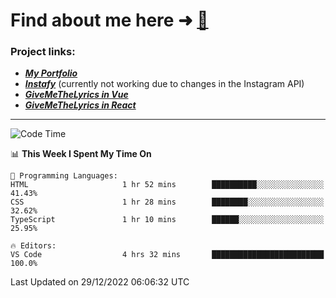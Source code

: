 # Find about me here ➜ [🧑](https://pauabella.dev)

### Project links:
- ***[My Portfolio](https://pauabella.dev)***
- ***[Instafy](https://instafy.me)*** (currently not working due to changes in the Instagram API)
- ***[GiveMeTheLyrics in Vue](https://lyrics.pauabella.dev)***
- ***[GiveMeTheLyrics in React](https://pauabella.dev/GiveMeTheLyrics)***

---
<!--START_SECTION:waka-->
![Code Time](http://img.shields.io/badge/Code%20Time-1%2C758%20hrs%2021%20mins-blue)

📊 **This Week I Spent My Time On** 

```text
💬 Programming Languages: 
HTML                     1 hr 52 mins        ██████████░░░░░░░░░░░░░░░   41.43% 
CSS                      1 hr 28 mins        ████████░░░░░░░░░░░░░░░░░   32.62% 
TypeScript               1 hr 10 mins        ██████░░░░░░░░░░░░░░░░░░░   25.95%

🔥 Editors: 
VS Code                  4 hrs 32 mins       █████████████████████████   100.0%

```


 Last Updated on 29/12/2022 06:06:32 UTC
<!--END_SECTION:waka-->
